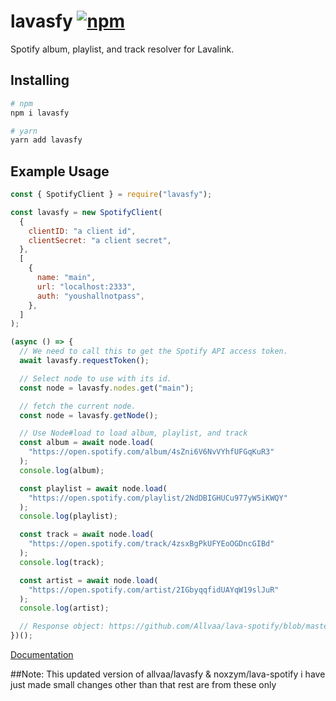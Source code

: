 # lavasfy [![npm](https://img.shields.io/npm/v/lavasfy)](https://npmjs.com/package/lavasfy "lavasfy")

Spotify album, playlist, and track resolver for Lavalink.

## Installing

```sh
# npm
npm i lavasfy

# yarn
yarn add lavasfy
```

## Example Usage

```js
const { SpotifyClient } = require("lavasfy");

const lavasfy = new SpotifyClient(
  {
    clientID: "a client id",
    clientSecret: "a client secret",
  },
  [
    {
      name: "main",
      url: "localhost:2333",
      auth: "youshallnotpass",
    },
  ]
);

(async () => {
  // We need to call this to get the Spotify API access token.
  await lavasfy.requestToken();

  // Select node to use with its id.
  const node = lavasfy.nodes.get("main");

  // fetch the current node.
  const node = lavasfy.getNode();

  // Use Node#load to load album, playlist, and track
  const album = await node.load(
    "https://open.spotify.com/album/4sZni6V6NvVYhfUFGqKuR3"
  );
  console.log(album);

  const playlist = await node.load(
    "https://open.spotify.com/playlist/2NdDBIGHUCu977yW5iKWQY"
  );
  console.log(playlist);

  const track = await node.load(
    "https://open.spotify.com/track/4zsxBgPkUFYEoOGDncGIBd"
  );
  console.log(track);

  const artist = await node.load(
    "https://open.spotify.com/artist/2IGbyqqfidUAYqW19slJuR"
  );
  console.log(artist);

  // Response object: https://github.com/Allvaa/lava-spotify/blob/master/src/typings/Lavalink/index.ts#L25
})();
```

[Documentation](https://allvaa.github.io/lava-spotify "Documentaion")

##Note:
This updated version of allvaa/lavasfy & noxzym/lava-spotify
i have just made small changes other than that rest are from these only
